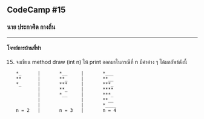 ## CodeCamp #15

### นาย ประกาศิต กางถิ่น

---

#### โจทย์การบ้านที่ทำ

15. จงเขียน method draw (int n) ให้ print ออกมาในกรณีที่ n มีค่าต่าง ๆ ได้ผลลัพธ์ดังนี้

        *_      |       *__     |       *___
        **      |       **_     |       **__
        *_      |       ***     |       ***_
                |       **_     |       ****
                |       *__     |       ***_
                |               |       **__
                |               |       *____
        n = 2   |       n = 3   |       n = 4
